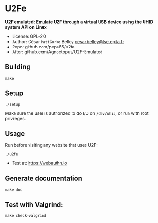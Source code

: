 # U2Fe
**U2F emulated: Emulate U2F through a virtual USB device using the UHID system API on Linux**

* License: GPL-2.0
* Author: César `MattGorko` Belley <cesar.belley@lse.epita.fr>
* Repo: github.com/pepa65/u2fe
* After: github.com/Agnoctopus/U2F-Emulated

## Building
`make`

## Setup
`./setup`

Make sure the user is authorized to do I/O on `/dev/uhid`, or run with root privileges.

## Usage
Run before visiting any website that uses U2F:

`./u2fe`

* Test at: https://webauthn.io

## Generate documentation
`make doc`

## Test with Valgrind:
`make check-valgrind`

